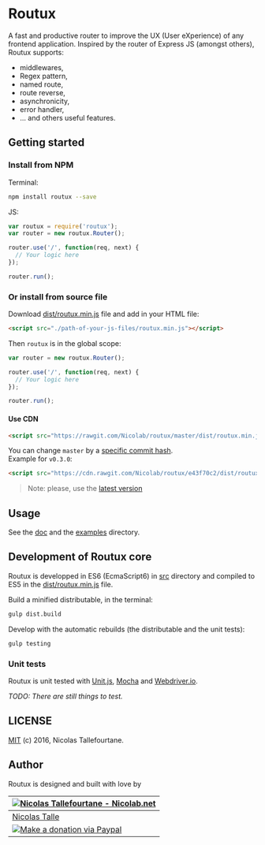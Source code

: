 # Routux

A fast and productive router to improve the UX (User eXperience) of any frontend application.
Inspired by the router of Express JS (amongst others), Routux supports:

  * middlewares,
  * Regex pattern,
  * named route,
  * route reverse,
  * asynchronicity,
  * error handler,
  * ... and others useful features.


## Getting started

### Install from NPM

Terminal:
```sh
npm install routux --save
```

JS:
```js
var routux = require('routux');
var router = new routux.Router();

router.use('/', function(req, next) {
  // Your logic here
});

router.run();
```

### Or install from source file

Download [dist/routux.min.js](https://rawgit.com/Nicolab/routux/master/dist/routux.min.js) file and add in your HTML file:

```html
<script src="./path-of-your-js-files/routux.min.js"></script>
```

Then `routux` is in the global scope:

```js
var router = new routux.Router();

router.use('/', function(req, next) {
  // Your logic here
});

router.run();
```

#### Use CDN

```html
<script src="https://rawgit.com/Nicolab/routux/master/dist/routux.min.js"></script>
```

You can change `master` by a [specific commit hash](https://github.com/Nicolab/routux/releases).
<br>Example for `v0.3.0`:

```html
<script src="https://cdn.rawgit.com/Nicolab/routux/e43f70c2/dist/routux.min.js"></script>
```

> Note: please, use the [latest version](https://github.com/Nicolab/routux/releases/latest)

## Usage

See the [doc](/doc/index.md) and the [examples](/examples) directory.


## Development of Routux core

Routux is developped in ES6 (EcmaScript6) in [src](https://github.com/Nicolab/routux/tree/master/src) directory and compiled to ES5 in the [dist/routux.min.js](https://rawgit.com/Nicolab/routux/master/dist/routux.min.js) file.

Build a minified distributable, in the terminal:
```sh
gulp dist.build
```

Develop with the automatic rebuilds (the distributable and the unit tests):
```sh
gulp testing
```

### Unit tests

Routux is unit tested with [Unit.js](http://unitjs.com), [Mocha](http://unitjs.com/guide/mocha.html) and [Webdriver.io](http://www.webdriver.io).

_TODO: There are still things to test._


## LICENSE

[MIT](https://github.com/Nicolab/routux/blob/master/LICENSE) (c) 2016, Nicolas Tallefourtane.


## Author

Routux is designed and built with love by

| [![Nicolas Tallefourtane - Nicolab.net](http://www.gravatar.com/avatar/d7dd0f4769f3aa48a3ecb308f0b457fc?s=64)](http://nicolab.net) |
|---|
| [Nicolas Talle](http://nicolab.net) |
| [![Make a donation via Paypal](https://www.paypalobjects.com/en_US/i/btn/btn_donate_SM.gif)](https://www.paypal.com/cgi-bin/webscr?cmd=_s-xclick&hosted_button_id=PGRH4ZXP36GUC) |
